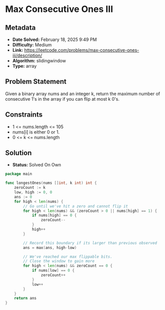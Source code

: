 # Max Consecutive Ones III

## Metadata

- **Date Solved:** February 18, 2025 9:49 PM
- **Difficulty:** Medium
- **Link:** https://leetcode.com/problems/max-consecutive-ones-iii/description/
- **Algorithm:** slidingwindow
- **Type:** array

## Problem Statement

Given a binary array nums and an integer k, return the maximum number of consecutive 1's in the array if you can flip at most k 0's.

## Constraints


- 1 <= nums.length <= 105
- nums[i] is either 0 or 1.
- 0 <= k <= nums.length

## Solution

- **Status:** Solved On Own


```go
package main

func longestOnes(nums []int, k int) int {
	zeroCount := k
	low, high := 0, 0
	ans := 0
	for high < len(nums) {
		// Go until we've hit a zero and cannot flip it
		for high < len(nums) && (zeroCount > 0 || nums[high] == 1) {
			if nums[high] == 0 {
				zeroCount--
			}
			high++
		}

		// Record this boundary if its larger than previous observed
		ans = max(ans, high-low)

		// We've reached our max flippable bits.
		// Close the window to gain more
		for high < len(nums) && zeroCount == 0 {
			if nums[low] == 0 {
				zeroCount++
			}
			low++
		}
	}
	return ans
}
```
